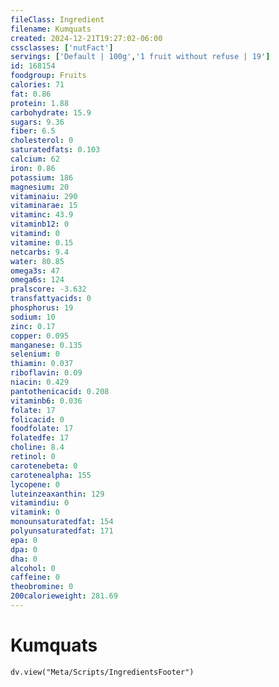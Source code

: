 ```yaml
---
fileClass: Ingredient
filename: Kumquats
created: 2024-12-21T19:27:02-06:00
cssclasses: ['nutFact']
servings: ['Default | 100g','1 fruit without refuse | 19']
id: 168154
foodgroup: Fruits
calories: 71
fat: 0.86
protein: 1.88
carbohydrate: 15.9
sugars: 9.36
fiber: 6.5
cholesterol: 0
saturatedfats: 0.103
calcium: 62
iron: 0.86
potassium: 186
magnesium: 20
vitaminaiu: 290
vitaminarae: 15
vitaminc: 43.9
vitaminb12: 0
vitamind: 0
vitamine: 0.15
netcarbs: 9.4
water: 80.85
omega3s: 47
omega6s: 124
pralscore: -3.632
transfattyacids: 0
phosphorus: 19
sodium: 10
zinc: 0.17
copper: 0.095
manganese: 0.135
selenium: 0
thiamin: 0.037
riboflavin: 0.09
niacin: 0.429
pantothenicacid: 0.208
vitaminb6: 0.036
folate: 17
folicacid: 0
foodfolate: 17
folatedfe: 17
choline: 8.4
retinol: 0
carotenebeta: 0
carotenealpha: 155
lycopene: 0
luteinzeaxanthin: 129
vitamindiu: 0
vitamink: 0
monounsaturatedfat: 154
polyunsaturatedfat: 171
epa: 0
dpa: 0
dha: 0
alcohol: 0
caffeine: 0
theobromine: 0
200calorieweight: 281.69
---
```


# Kumquats

```dataviewjs
dv.view("Meta/Scripts/IngredientsFooter")
```